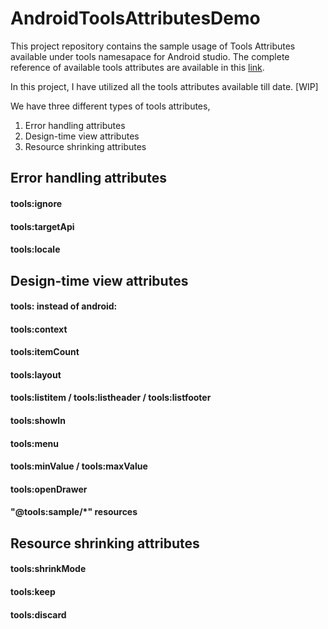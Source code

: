 # AndroidToolsAttributesDemo
This project repository contains the sample usage of Tools Attributes available under tools namesapace for Android studio. The complete reference of available tools attributes are available in this [link](https://developer.android.com/studio/write/tool-attributes.html#resource_shrinking_attributes).

In this project, I have utilized all the tools attributes available till date. [WIP]

We have three different types of tools attributes,

1. Error handling attributes
2. Design-time view attributes
3. Resource shrinking attributes

## Error handling attributes

#### tools:ignore
#### tools:targetApi
#### tools:locale


## Design-time view attributes
#### tools: instead of android:
#### tools:context
#### tools:itemCount
#### tools:layout
#### tools:listitem / tools:listheader / tools:listfooter
#### tools:showIn
#### tools:menu
#### tools:minValue / tools:maxValue
#### tools:openDrawer
#### "@tools:sample/*" resources

## Resource shrinking attributes

#### tools:shrinkMode

#### tools:keep

#### tools:discard
